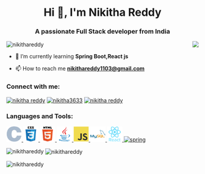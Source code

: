 <h1 align="center">Hi 👋, I'm Nikitha Reddy</h1>
<h3 align="center">A passionate Full Stack developer from India</h3>
<img align="right" src="https://img.freepik.com/free-vector/female-programmer-working-computer-night_107791-19637.jpg">
<p align="left"> <img src="https://komarev.com/ghpvc/?username=nikithareddy&label=Profile%20views&color=0e75b6&style=flat" alt="nikithareddy" /> </p>

- 🌱 I’m currently learning **Spring Boot,React js**

- 📫 How to reach me **nikithareddy1103@gmail.com**

<h3 align="left">Connect with me:</h3>
<p align="left">
<a href="https://linkedin.com/in/nikitha reddy" target="blank"><img align="center" src="https://raw.githubusercontent.com/rahuldkjain/github-profile-readme-generator/master/src/images/icons/Social/linked-in-alt.svg" alt="nikitha reddy" height="30" width="40" /></a>
<a href="https://instagram.com/nikitha3633" target="blank"><img align="center" src="https://raw.githubusercontent.com/rahuldkjain/github-profile-readme-generator/master/src/images/icons/Social/instagram.svg" alt="nikitha3633" height="30" width="40" /></a>
<a href="https://leetcode.com/u/nikithareddy1103/" target="blank"><img align="center" src="https://raw.githubusercontent.com/rahuldkjain/github-profile-readme-generator/master/src/images/icons/Social/leet-code.svg" alt="nikitha reddy" height="30" width="40" /></a>
</p>

<h3 align="left">Languages and Tools:</h3>
<p align="left"> <a href="https://www.cprogramming.com/" target="_blank" rel="noreferrer"> <img src="https://raw.githubusercontent.com/devicons/devicon/master/icons/c/c-original.svg" alt="c" width="40" height="40"/> </a> <a href="https://www.w3schools.com/css/" target="_blank" rel="noreferrer"> <img src="https://raw.githubusercontent.com/devicons/devicon/master/icons/css3/css3-original-wordmark.svg" alt="css3" width="40" height="40"/> </a> <a href="https://www.w3.org/html/" target="_blank" rel="noreferrer"> <img src="https://raw.githubusercontent.com/devicons/devicon/master/icons/html5/html5-original-wordmark.svg" alt="html5" width="40" height="40"/> </a> <a href="https://www.java.com" target="_blank" rel="noreferrer"> <img src="https://raw.githubusercontent.com/devicons/devicon/master/icons/java/java-original.svg" alt="java" width="40" height="40"/> </a> <a href="https://developer.mozilla.org/en-US/docs/Web/JavaScript" target="_blank" rel="noreferrer"> <img src="https://raw.githubusercontent.com/devicons/devicon/master/icons/javascript/javascript-original.svg" alt="javascript" width="40" height="40"/> </a> <a href="https://www.mysql.com/" target="_blank" rel="noreferrer"> <img src="https://raw.githubusercontent.com/devicons/devicon/master/icons/mysql/mysql-original-wordmark.svg" alt="mysql" width="40" height="40"/> </a> <a href="https://reactjs.org/" target="_blank" rel="noreferrer"> <img src="https://raw.githubusercontent.com/devicons/devicon/master/icons/react/react-original-wordmark.svg" alt="react" width="40" height="40"/> </a> <a href="https://spring.io/" target="_blank" rel="noreferrer"> <img src="https://www.vectorlogo.zone/logos/springio/springio-icon.svg" alt="spring" width="40" height="40"/> </a> </p>

<p><img align="left" src="https://github-readme-stats.vercel.app/api/top-langs?username=nikithareddy&show_icons=true&locale=en&layout=compact" alt="nikithareddy" /></p>

<p>&nbsp;<img align="center" src="https://github-readme-stats.vercel.app/api?username=nikithareddy&show_icons=true&locale=en" alt="nikithareddy" /></p>

<p><img align="center" src="https://github-readme-streak-stats.herokuapp.com/?user=nikithareddy&" alt="nikithareddy" /></p>
